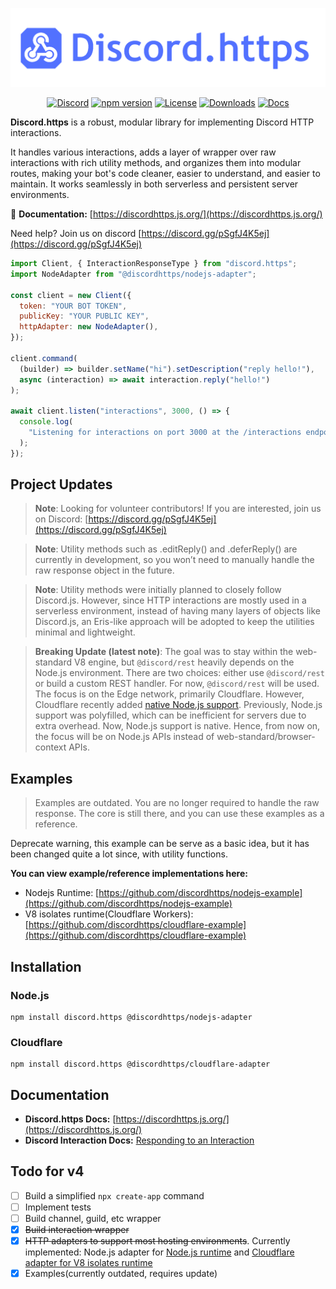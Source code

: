 <div align="center">

![Logo](https://raw.githubusercontent.com/discordhttps/discord.https/refs/heads/main/assets/logo.png)

[![Discord](https://img.shields.io/badge/discord-blue?logo=discord&logoColor=white)](https://discord.gg/pSgfJ4K5ej)
[![npm version](https://img.shields.io/npm/v/discord.https.svg)](https://www.npmjs.com/package/discord.https)
[![License](https://img.shields.io/npm/l/discord.https.svg)](LICENSE)
[![Downloads](https://img.shields.io/npm/dm/discord.https.svg)](https://www.npmjs.com/package/discord.https)
[![Docs](https://img.shields.io/badge/docs-latest-blue)](https://discordhttps.js.org/)

</div>

**Discord.https** is a robust, modular library for implementing Discord HTTP interactions.

It handles various interactions, adds a layer of wrapper over raw interactions with rich utility methods, and organizes them into modular routes, making your bot's code cleaner, easier to understand, and easier to maintain. It works seamlessly in both serverless and persistent server environments.

📄 **Documentation:** [https://discordhttps.js.org/](https://discordhttps.js.org/)

Need help? Join us on discord [https://discord.gg/pSgfJ4K5ej](https://discord.gg/pSgfJ4K5ej)

```js
import Client, { InteractionResponseType } from "discord.https";
import NodeAdapter from "@discordhttps/nodejs-adapter";

const client = new Client({
  token: "YOUR BOT TOKEN",
  publicKey: "YOUR PUBLIC KEY",
  httpAdapter: new NodeAdapter(),
});

client.command(
  (builder) => builder.setName("hi").setDescription("reply hello!"),
  async (interaction) => await interaction.reply("hello!")
);

await client.listen("interactions", 3000, () => {
  console.log(
    "Listening for interactions on port 3000 at the /interactions endpoint"
  );
});
```

## Project Updates

> **Note**: Looking for volunteer contributors! If you are interested, join us on Discord: [https://discord.gg/pSgfJ4K5ej](https://discord.gg/pSgfJ4K5ej)

> **Note**: Utility methods such as <interaction>.editReply() and <interaction>.deferReply() are currently in development, so you won’t need to manually handle the raw response object in the future.

> **Note**: Utility methods were initially planned to closely follow Discord.js. However, since HTTP interactions are mostly used in a serverless environment, instead of having many layers of objects like Discord.js, an Eris-like approach will be adopted to keep the utilities minimal and lightweight.

> **Breaking Update (latest note)**: The goal was to stay within the web-standard V8 engine, but `@discord/rest` heavily depends on the Node.js environment. There are two choices: either use `@discord/rest` or build a custom REST handler. For now, `@discord/rest` will be used. The focus is on the Edge network, primarily Cloudflare. However, Cloudflare recently added [native Node.js support](https://blog.cloudflare.com/nodejs-workers-2025/). Previously, Node.js support was polyfilled, which can be inefficient for servers due to extra overhead. Now, Node.js support is native. Hence, from now on, the focus will be on Node.js APIs instead of web-standard/browser-context APIs.

## Examples

> Examples are outdated. You are no longer required to handle the raw response. The core is still there, and you can use these examples as a reference.

Deprecate warning, this example can be serve as a basic idea, but it has been changed quite a lot since, with utility functions.

**You can view example/reference implementations here:**

- Nodejs Runtime: [https://github.com/discordhttps/nodejs-example](https://github.com/discordhttps/nodejs-example)
- V8 isolates runtime(Cloudflare Workers): [https://github.com/discordhttps/cloudflare-example](https://github.com/discordhttps/cloudflare-example)

## Installation

### Node.js

```
npm install discord.https @discordhttps/nodejs-adapter
```

### Cloudflare

```
npm install discord.https @discordhttps/cloudflare-adapter
```

## Documentation

- **Discord.https Docs:** [https://discordhttps.js.org/](https://discordhttps.js.org/)
- **Discord Interaction Docs:** [Responding to an Interaction](https://discord.com/developers/docs/interactions/receiving-and-responding#responding-to-an-interaction)

## Todo for v4

- [ ] Build a simplified `npx create-app` command
- [ ] Implement tests
- [ ] Build channel, guild, etc wrapper
- [x] ~~Build interaction wrapper~~
- [x] ~~HTTP adapters to support most hosting environments~~. Currently implemented: Node.js adapter for [Node.js runtime](https://github.com/discord-http/nodejs-adapter) and [Cloudflare adapter for V8 isolates runtime](https://github.com/discord-http/cloudflare-adapter)
- [x] Examples(currently outdated, requires update)
